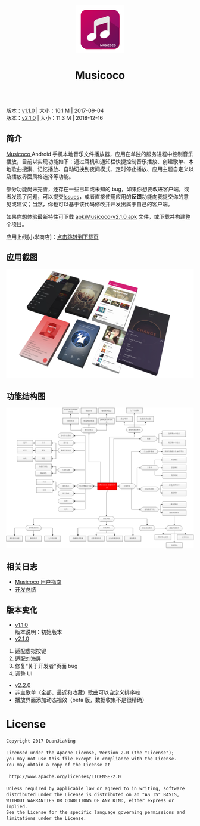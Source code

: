 <p align="center">
	<img width="130px" src="https://raw.githubusercontent.com/DuanJiaNing/Pictures/master/Musicoco/logo.png"/>
	<br/><h1 align="center">Musicoco</h1><br/><br/>
</p>
版本：<a href="https://github.com/DuanJiaNing/Musicoco/tree/v1.1.0">v1.1.0</a> | 大小：10.1 M | 2017-09-04<br>
版本：<a href="https://github.com/DuanJiaNing/Musicoco/tree/v2.1.0">v2.1.0</a> | 大小：11.3 M | 2018-12-16

## 简介
[Musicoco](https://github.com/DuanJiaNing/Musicoco),Android 手机本地音乐文件播放器，应用在单独的服务进程中控制音乐播放，目前以实现功能如下：通过耳机和通知栏快捷控制音乐播放、创建歌单、本地歌曲搜索、记忆播放、自动切换到夜间模式、定时停止播放、应用主题自定义以及播放界面风格选择等功能。

部分功能尚未完善，还存在一些已知或未知的 bug，如果你想要改进客户端，或者发现了问题，可以提交[Issues](https://github.com/DuanJiaNing/Musicoco/issues)，或者直接使用应用的**反馈**功能向我提交你的意见或建议；当然，你也可以基于该代码修改并开发出属于自己的客户端。

如果你想体验最新特性可下载 [apk\Musicoco-v2.1.0.apk](https://github.com/DuanJiaNing/Musicoco/blob/master/apk/Musicoco-v2.1.0.apk) 文件，或下载并构建整个项目。

应用上线[小米商店]：[点击跳转到下载页](http://app.mi.com/details?id=com.duan.musicoco&ref=search)

## 应用截图

<img src="https://raw.githubusercontent.com/DuanJiaNing/Pictures/master/Musicoco/Image_020.png"/>

## 功能结构图

<img src="https://raw.githubusercontent.com/DuanJiaNing/Pictures/master/Musicoco/Musicoco功能结构图.png"/>

## 相关日志

- [Musicoco 用户指南](http://www.jianshu.com/p/051e214ebc2e)
- [开发总结](http://www.jianshu.com/p/6b5c6636ba55)

## 版本变化

- [v1.1.0](https://github.com/DuanJiaNing/Musicoco/tree/v1.1.0) <br>
版本说明：初始版本
- [v2.1.0](https://github.com/DuanJiaNing/Musicoco/tree/v2.1.0) <br>
1. 适配虚拟按键
2. 适配刘海屏
3. 修复“关于开发者”页面 bug
4. 调整 UI
- [v2.2.0](https://github.com/DuanJiaNing/Musicoco/tree/v2.2.0) <br>
- 非主歌单（全部、最近和收藏）歌曲可以自定义排序啦
- 播放界面添加动态视效（beta 版，数据收集不是很精确）

License
============

    Copyright 2017 DuanJiaNing

	Licensed under the Apache License, Version 2.0 (the "License");
	you may not use this file except in compliance with the License.
	You may obtain a copy of the License at

     http://www.apache.org/licenses/LICENSE-2.0

	Unless required by applicable law or agreed to in writing, software
	distributed under the License is distributed on an "AS IS" BASIS,
	WITHOUT WARRANTIES OR CONDITIONS OF ANY KIND, either express or implied.
	See the License for the specific language governing permissions and
	limitations under the License.


